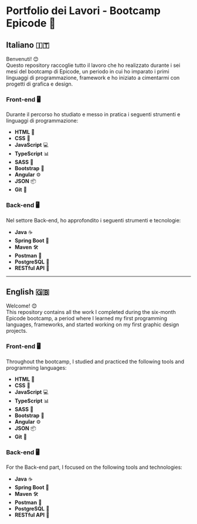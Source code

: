 # Portfolio dei Lavori - Bootcamp Epicode 🚀

## Italiano 🇮🇹

Benvenuti! 😊  
Questo repository raccoglie tutto il lavoro che ho realizzato durante i sei mesi del bootcamp di Epicode, un periodo in cui ho imparato i primi linguaggi di programmazione, framework e ho iniziato a cimentarmi con progetti di grafica e design.

### Front-end 🖥️

Durante il percorso ho studiato e messo in pratica i seguenti strumenti e linguaggi di programmazione:

- **HTML** 📄
- **CSS** 🎨
- **JavaScript** 💻
- **TypeScript** 📊
- **SASS** 🎀
- **Bootstrap** 🚀
- **Angular** ⚙️
- **JSON** 📦
- **Git** 🔧

### Back-end 🖥️

Nel settore Back-end, ho approfondito i seguenti strumenti e tecnologie:

- **Java** ☕
- **Spring Boot** 🌱
- **Maven** 🛠️
- **Postman** 📡
- **PostgreSQL** 🐘
- **RESTful API** 🔗

---

## English 🇬🇧

Welcome! 😊  
This repository contains all the work I completed during the six-month Epicode bootcamp, a period where I learned my first programming languages, frameworks, and started working on my first graphic design projects.

### Front-end 🖥️

Throughout the bootcamp, I studied and practiced the following tools and programming languages:

- **HTML** 📄
- **CSS** 🎨
- **JavaScript** 💻
- **TypeScript** 📊
- **SASS** 🎀
- **Bootstrap** 🚀
- **Angular** ⚙️
- **JSON** 📦
- **Git** 🔧

### Back-end 🖥️

For the Back-end part, I focused on the following tools and technologies:

- **Java** ☕
- **Spring Boot** 🌱
- **Maven** 🛠️
- **Postman** 📡
- **PostgreSQL** 🐘
- **RESTful API** 🔗
